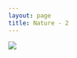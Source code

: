 ```yaml
---
layout: page
title: Nature - 2
---
```


<div>
  <a class="text-black no-underline dark:text-slate-100" href="../portfolio/1">
    <div class="relative"><div class="absolute left-3 top-8 h-full"><div class="align-middle"><i class="fa-solid fa-chevron-left"></i></div></div></div>
  </a>
  <a class="text-black no-underline dark:text-slate-100" href="../portfolio/3">
    <div class="relative"><div class="absolute right-3 top-8 h-full"><div class="align-middle"><i class="fa-solid fa-chevron-right"></i></div></div></div>
  </a>
  <a class="text-black no-underline dark:text-slate-100" href="../portfolio#2">
    <div class="relative"><div class="absolute top-1 right-3"><i class="fa fa-xmark"></i></div></div>
  </a>
  <a class="text-black no-underline dark:text-slate-100" href="../portfolio#2">
    <img class="w-full h-full rounded-lg" src="https://mdbcdn.b-cdn.net/img/Photos/Horizontal/Nature/4-col/img%20(2).webp">
  </a>
</div>
